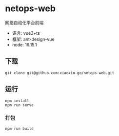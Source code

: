 # netops-web
网络自动化平台前端
- 语言: vue3+ts
- 框架: ant-design-vue
- node: 16.15.1

## 下载
```shell
git clone git@github.com:xiaoxin-go/netops-web.git
```

## 运行
```shell
npm install
npm run serve
```

### 打包
```shell
npm run build
```
